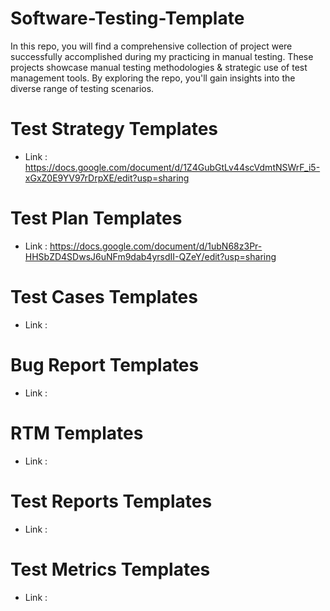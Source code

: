 # Software-Testing-Template
In this repo, you will find a comprehensive collection of project were successfully accomplished during my practicing in manual testing. These projects showcase manual testing methodologies &amp; strategic use of test management tools. By exploring the repo, you'll gain insights into the diverse range of testing scenarios.
 

# Test Strategy Templates
* Link : https://docs.google.com/document/d/1Z4GubGtLv44scVdmtNSWrF_i5-xGxZ0E9YV97rDrpXE/edit?usp=sharing

# Test Plan Templates
* Link : https://docs.google.com/document/d/1ubN68z3Pr-HHSbZD4SDwsJ6uNFm9dab4yrsdII-QZeY/edit?usp=sharing

# Test Cases Templates
* Link :

# Bug Report Templates
* Link :

# RTM Templates
* Link :

# Test Reports Templates
* Link :

# Test Metrics Templates
* Link :
